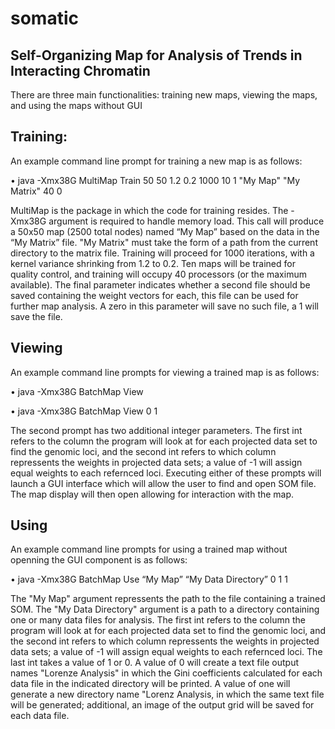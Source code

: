# somatic
## Self-Organizing Map for Analysis of Trends in Interacting Chromatin

There are three main functionalities: training new maps, viewing the maps, and using the maps without GUI


## Training:
An example command line prompt for training a new map is as follows:

• java -Xmx38G MultiMap Train 50 50 1.2 0.2 1000 10 1 "My Map" "My Matrix" 40 0

MultiMap is the package in which the code for training resides. The -Xmx38G argument is
required to handle memory load. This call will produce a 50x50 map (2500 total nodes) named
“My Map” based on the data in the “My Matrix” file. "My Matrix" must take the form of a path from the current directory to the matrix file. Training will proceed for 1000 iterations, with a kernel variance shrinking from 1.2 to 0.2. Ten maps will be trained for quality control, and training will occupy 40 processors (or the maximum available). The final parameter indicates whether a second file should be saved containing the weight vectors for each, this file can be used for further map analysis. A zero in this parameter will save no such file, a 1 will save the file.

## Viewing
An example command line prompts for viewing a trained map is as follows:

• java -Xmx38G BatchMap View

• java -Xmx38G BatchMap View 0 1

The second prompt has two additional integer parameters. The first int refers to the column the program will look at for each projected data set to find the genomic loci, and the second int refers to which column repressents the weights in projected data sets; a value of -1 will assign equal weights to each refernced loci. Executing either of these prompts will launch a GUI interface which will allow the user to find and open SOM file. The map display will then open allowing for interaction with the map.

## Using
An example command line prompts for using a trained map without openning the GUI component is as follows:

• java -Xmx38G BatchMap Use “My Map” “My Data Directory” 0 1 1

The "My Map" argument repressents the path to the file containing a trained SOM. The "My Data Directory" argument is a path to a directory containing one or many data files for analysis. The first int refers to the column the program will look at for each projected data set to find the genomic loci, and the second int refers to which column repressents the weights in projected data sets; a value of -1 will assign equal weights to each refernced loci. The last int takes a value of 1 or 0. A value of 0 will create a text file output names "Lorenze Analysis" in which the Gini coefficients calculated for each data file in the indicated directory will be printed. A value of one will generate a new directory name "Lorenz Analysis, in which the same text file will be generated; additional, an image of the output grid will be saved for each data file.
